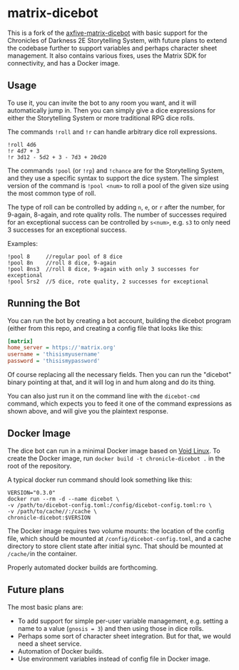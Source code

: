 # matrix-dicebot

This is a fork of the
[axfive-matrix-dicebot](https://gitlab.com/Taywee/axfive-matrix-dicebot)
with basic support for the Chronicles of Darkness 2E Storytelling
System, with future plans to extend the codebase further to support
variables and perhaps character sheet management. It also contains
various fixes, uses the Matrix SDK for connectivity, and has a Docker
image.

## Usage

To use it, you can invite the bot to any room you want, and it will
automatically jump in. Then you can simply give a dice expressions for
either the Storytelling System or more traditional RPG dice rolls.

The commands `!roll` and `!r` can handle arbitrary dice roll expressions.

```
!roll 4d6
!r 4d7 + 3
!r 3d12 - 5d2 + 3 - 7d3 + 20d20
```

The commands `!pool` (or `!rp`) and `!chance` are for the Storytelling
System, and they use a specific syntax to support the dice system. The
simplest version of the command is `!pool <num>` to roll a pool of the
given size using the most common type of roll.

The type of roll can be controlled by adding `n`, `e`, or `r` after
the number, for 9-again, 8-again, and rote quality rolls. The number
of successes required for an exceptional success can be controlled by
`s<num>`, e.g. `s3` to only need 3 successes for an exceptional
success.

Examples:

```
!pool 8     //regular pool of 8 dice
!pool 8n    //roll 8 dice, 9-again
!pool 8ns3  //roll 8 dice, 9-again with only 3 successes for exceptional
!pool 5rs2  //5 dice, rote quality, 2 successes for exceptional

```

## Running the Bot
You can run the bot by creating a bot account, building the dicebot
program (either from this repo, and creating a config file that looks
like this:

```ini
[matrix]
home_server = https://'matrix.org'
username = 'thisismyusername'
password = 'thisismypassword'
```

Of course replacing all the necessary fields. Then you can run the
"dicebot" binary pointing at that, and it will log in and hum along
and do its thing.

You can also just run it on the command line with the `dicebot-cmd`
command, which expects you to feed it one of the command expressions
as shown above, and will give you the plaintext response.

## Docker Image

The dice bot can run in a minimal Docker image based on [Void
Linux](https://voidlinux.org/). To create the Docker image, run
`docker build -t chronicle-dicebot .` in the root of the repository.

A typical docker run command should look something like this:
```
VERSION="0.3.0"
docker run --rm -d --name dicebot \
-v /path/to/dicebot-config.toml:/config/dicebot-config.toml:ro \
-v /path/to/cache//:/cache \
chronicle-dicebot:$VERSION
```

The Docker image requires two volume mounts: the location of the
config file, which should be mounted at `/config/dicebot-config.toml`,
and a cache directory to store client state after initial sync. That
should be mounted at `/cache/`in the container.

Properly automated docker builds are forthcoming.

## Future plans

The most basic plans are:

* To add support for simple per-user variable management, e.g. setting
  a name to a value (`gnosis = 3`) and then using those in dice rolls.
* Perhaps some sort of character sheet integration. But for that, we
  would need a sheet service.
* Automation of Docker builds.
* Use environment variables instead of config file in Docker image.

